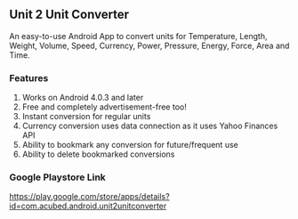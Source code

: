 ## Unit 2 Unit Converter

An easy-to-use Android App to convert units for Temperature, Length, Weight, Volume, Speed, Currency, Power, Pressure, Energy, Force, Area and Time. 


### Features
1. Works on Android 4.0.3 and later
2. Free and completely advertisement-free too!
3. Instant conversion for regular units
4. Currency conversion uses data connection as it uses Yahoo Finances API
5. Ability to bookmark any conversion for future/frequent use
6. Ability to delete bookmarked conversions


### Google Playstore Link
https://play.google.com/store/apps/details?id=com.acubed.android.unit2unitconverter
